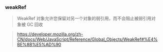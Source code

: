 ### weakRef

> WeakRef 对象允许您保留对另一个对象的弱引用，而不会阻止被弱引用对象被 GC 回收

> https://developer.mozilla.org/zh-CN/docs/Web/JavaScript/Reference/Global_Objects/WeakRef#%E4%BE%8B%E5%AD%90
